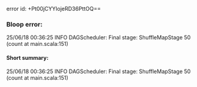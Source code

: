 error id: +Pt00jCYYIojeRD36PttOQ==
### Bloop error:

25/06/18 00:36:25 INFO DAGScheduler: Final stage: ShuffleMapStage 50 (count at main.scala:151)
#### Short summary: 

25/06/18 00:36:25 INFO DAGScheduler: Final stage: ShuffleMapStage 50 (count at main.scala:151)